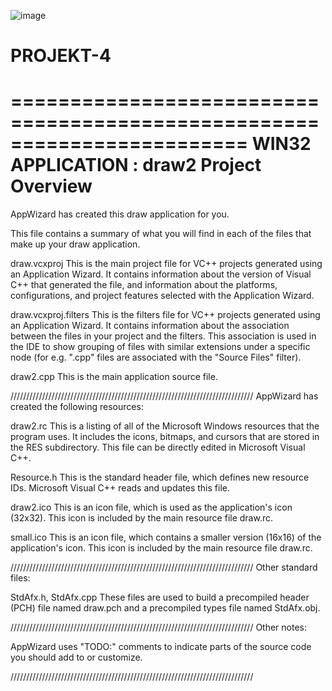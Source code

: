 ![image](https://user-images.githubusercontent.com/108307835/176052930-db833bb3-d3b7-43f7-a679-9c38ce0e603f.png)


# PROJEKT-4
========================================================================
    WIN32 APPLICATION : draw2 Project Overview
========================================================================

AppWizard has created this draw application for you.

This file contains a summary of what you will find in each of the files that
make up your draw application.


draw.vcxproj
    This is the main project file for VC++ projects generated using an Application Wizard.
    It contains information about the version of Visual C++ that generated the file, and
    information about the platforms, configurations, and project features selected with the
    Application Wizard.

draw.vcxproj.filters
    This is the filters file for VC++ projects generated using an Application Wizard. 
    It contains information about the association between the files in your project 
    and the filters. This association is used in the IDE to show grouping of files with
    similar extensions under a specific node (for e.g. ".cpp" files are associated with the
    "Source Files" filter).

draw2.cpp
    This is the main application source file.

/////////////////////////////////////////////////////////////////////////////
AppWizard has created the following resources:

draw2.rc
    This is a listing of all of the Microsoft Windows resources that the
    program uses.  It includes the icons, bitmaps, and cursors that are stored
    in the RES subdirectory.  This file can be directly edited in Microsoft
    Visual C++.

Resource.h
    This is the standard header file, which defines new resource IDs.
    Microsoft Visual C++ reads and updates this file.

draw2.ico
    This is an icon file, which is used as the application's icon (32x32).
    This icon is included by the main resource file draw.rc.

small.ico
    This is an icon file, which contains a smaller version (16x16)
    of the application's icon. This icon is included by the main resource
    file draw.rc.

/////////////////////////////////////////////////////////////////////////////
Other standard files:

StdAfx.h, StdAfx.cpp
    These files are used to build a precompiled header (PCH) file
    named draw.pch and a precompiled types file named StdAfx.obj.

/////////////////////////////////////////////////////////////////////////////
Other notes:

AppWizard uses "TODO:" comments to indicate parts of the source code you
should add to or customize.

/////////////////////////////////////////////////////////////////////////////
